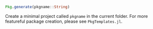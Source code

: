 ```julia
Pkg.generate(pkgname::String)
```

Create a minimal project called `pkgname` in the current folder. For more featureful package creation, please see `PkgTemplates.jl`.
